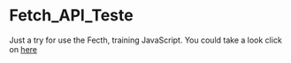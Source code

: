 <div class='container' style='align: center'>

# Fetch_API_Teste
Just a try for use the Fecth, training JavaScript.
You could take a look click on <a href="cmoraes5.github.io/fetch_api_teste/">here</a>

</div>